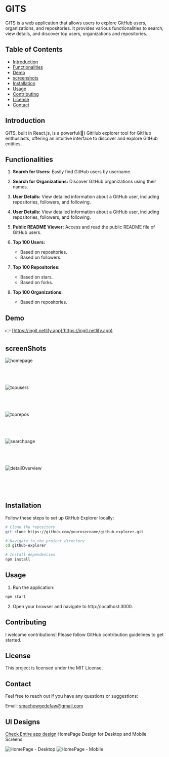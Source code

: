 # GITS

GITS is a web application that allows users to explore GitHub users, organizations, and repositories. It provides various functionalities to search, view details, and discover top users, organizations and repositories.

## Table of Contents

- [Introduction](#introduction)
- [Functionalities](#functionalities)
- [Demo](#demo)
- [screenshots](#screenshot)
- [Installation](#installation)
- [Usage](#usage)
- [Contributing](#contributing)
- [License](#license)
- [Contact](#contact)

## Introduction

GITS, built in React.js, is a powerful(🤔) GitHub explorer tool for GitHub enthusiasts, offering an intuitive interface to discover and explore GitHub entities.

## Functionalities

1. **Search for Users:** Easily find GitHub users by username.

2. **Search for Organizations:** Discover GitHub organizations using their names.

3. **User Details:** View detailed information about a GitHub user, including repositories, followers, and following.
4. **User Details:** View detailed information about a GitHub user, including repositories, followers, and following.

5. **Public README Viewer:** Access and read the public README file of GitHub users.

6. **Top 100 Users:**
    - Based on repositories.
    - Based on followers.

7. **Top 100 Repositories:**
    - Based on stars.
    - Based on forks.

8. **Top 100 Organizations:**
    - Based on repositories.

## Demo
👉   [https://ingit.netlify.app](https://ingit.netlify.app)

## screenShots

![homepage](https://github.com/sgc93/GITs/blob/main/public/screenshots/homepage.png) <br /><br /><br /><br /><br />
![topusers](https://github.com/sgc93/GITs/blob/main/public/screenshots/topusers.png) <br /><br /><br /><br /><br />
![toprepos](https://github.com/sgc93/GITs/blob/main/public/screenshots/toprepos.png) <br /><br /><br /><br /><br />
![searchpage](https://github.com/sgc93/GITs/blob/main/public/screenshots/searchpage.png) <br /><br /><br /><br /><br />
![detailOverview](https://github.com/sgc93/GITs/blob/main/public/screenshots/detailOverview.png) <br /><br /><br /><br /><br />

## Installation

Follow these steps to set up GitHub Explorer locally:

```bash
# Clone the repository
git clone https://github.com/yourusername/github-explorer.git

# Navigate to the project directory
cd github-explorer

# Install dependencies
npm install
```

## Usage
1. Run the application:
```bash
npm start
```
2. Open your browser and navigate to http://localhost:3000.

## Contributing
  I welcome contributions! Please follow GitHub contribution guidelines to get started.

## License
This project is licensed under the MIT License.

## Contact
Feel free to reach out if you have any questions or suggestions:

Email: smachewgedefaw@gmail.com

## UI Designs
[Check Entire app design](https://www.figma.com/community/file/1319590433874465813/gits-github-exproling-website-ui-design)
HomePage Design for Desktop and Mobile Screens

![HomePage - Desktop](https://github.com/sgc93/GITs/blob/main/public/UI%20Designs/Home%20Desktop.png)
![HomePage - Mobile](https://github.com/sgc93/GITs/blob/main/public/UI%20Designs/Home-Mobile.png)

